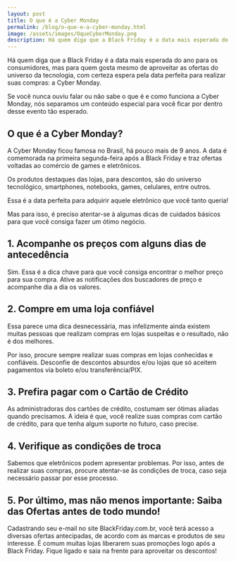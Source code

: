 ```yaml
---
layout: post
title: O que é a Cyber Monday
permalink: /blog/o-que-e-a-cyber-monday.html
image: /assets/images/OqueCyberMonday.png
description: Há quem diga que a Black Friday é a data mais esperada do ano para os consumidores, mas para quem gosta mesmo de aproveitar as ofertas do universo da tecnologia, com certeza espera pela data perfeita para realizar suas compras, a Cyber Monday.
---
```


Há quem diga que a Black Friday é a data mais esperada do ano para os consumidores, mas para quem gosta mesmo de aproveitar as ofertas do universo da tecnologia, com certeza espera pela data perfeita para realizar suas compras: a Cyber Monday.


Se você nunca ouviu falar ou não sabe o que é e como funciona a Cyber Monday, nós separamos um conteúdo especial para você ficar por dentro desse evento tão esperado.


## O que é a Cyber Monday?


A Cyber Monday ficou famosa no Brasil, há pouco mais de 9 anos. A data é comemorada na primeira segunda-feira após a Black Friday e traz ofertas voltadas ao comércio de games e eletrônicos.


Os produtos destaques das lojas, para descontos, são do universo tecnológico, smartphones, notebooks, games, celulares, entre outros. 


Essa é a data perfeita para adquirir aquele eletrônico que você tanto queria!


Mas para isso, é preciso atentar-se à algumas dicas de cuidados básicos para que você consiga fazer um ótimo negócio.


## 1. Acompanhe os preços com alguns dias de antecedência


Sim. Essa é a dica chave para que você consiga encontrar o melhor preço para sua compra. Ative as notificações dos buscadores de preço e acompanhe dia a dia os valores.


## 2. Compre em uma loja confiável


Essa parece uma dica desnecessária, mas infelizmente ainda existem muitas pessoas que realizam compras em lojas suspeitas e o resultado, não é dos melhores.


Por isso, procure sempre realizar suas compras em lojas conhecidas e confiáveis. Desconfie de descontos absurdos e/ou lojas que só aceitem pagamentos via boleto e/ou transferência/PIX.


## 3. Prefira pagar com o Cartão de Crédito


As administradoras dos cartões de crédito, costumam ser ótimas aliadas quando precisamos. A ideia é que, você realize suas compras com cartão de crédito, para que tenha algum suporte no futuro, caso precise.


## 4. Verifique as condições de troca


Sabemos que eletrônicos podem apresentar problemas. Por isso, antes de realizar suas compras, procure atentar-se às condições de troca, caso seja necessário passar por esse processo.


## 5. Por último, mas não menos importante: Saiba das Ofertas antes de todo mundo!


Cadastrando seu e-mail no site BlackFriday.com.br, você terá acesso a diversas ofertas antecipadas, de acordo com as marcas e produtos de seu interesse. É comum muitas lojas liberarem suas promoções logo após a Black Friday. Fique ligado e saia na frente para aproveitar os descontos!
